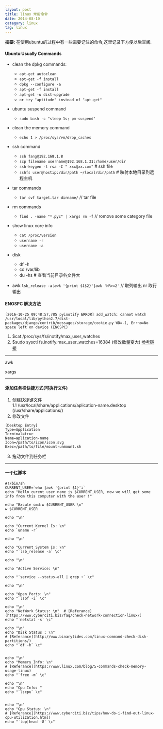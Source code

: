 ```yaml
---
layout: post
title: linux 常用命令
date: 2014-08-10
category: linux
tag: linux
---
```

**摘要:**
在使用ubuntu的过程中有一些需要记住的命令,这里记录下方便以后查阅.


#### Ubuntu Usually Commands

- clean the dpkg commands:
  - `apt-get autoclean`
  - `apt-get -f install`
  - `dpkg --configure -a`
  - `apt-get -f install`
  - `apt-get -u dist-upgrade`
  - `or try "aptitude" instead of "apt-get"`

- ubuntu suspend command
  - `sudo bash -c "sleep 1s; pm-suspend"`


- clean the memory command
  - `echo 1 > /proc/sys/vm/drop_caches`


- ssh command
  - `ssh fang@192.168.1.8`
  - `scp filename username@192.168.1.31:/home/user/dir`
  - `ssh-keygen -t rsa -C " xxx@xx.com"` # ssh file 
  - `sshfs user@hostip:/dir/path ~/local/dir/path`  # 映射本地目录到远程主机

- tar commands
  - `tar cvf target.tar dirname/` // tar file

- rm commands
  - `find . -name "*.pyc" | xargs rm -f` // romove some category file

- show linux core info
  - `cat /proc/version`
  - `username -r` 
  - `username -a`

- disk 

  - df -h 
  - cd /var/lib
  - du -hs  # 查看当前目录各文件大

- awk
  `lsb_release -a|awk '{print $1$2}'|awk 'NR>=2'` // 取列输出 nr 取行输出

#### ENOSPC 解决方法

```
[2016-10-25 09:48:57,785 pyinotify ERROR] add_watch: cannot watch /usr/local/lib/python2.7/dist-packages/django/contrib/messages/storage/cookie.py WD=-1, Errno=No space left on device (ENOSPC)
```
1. $cat /proc/sys/fs/inotify/max_user_watches
2. $sudo sysctl fs.inotify.max_user_watches=16384 (修改数量变大)
[参考链接](http://www.cnblogs.com/yasmi/p/5192694.html)

---

awk

xargs


---
#### 添加任务栏快捷方式(可执行文件)

1. 创建快捷键文件  
  1.1 /usr/local/share/applications/aplication-name.desktop  (/usr/share/applications/)
2. 修改文件

```
[Desktop Entry]
Type=Application
Terminal=true
Name=aplication-name
Icon=/path/to/icon/icon.svg
Exec=/path/to/file/mount-unmount.sh
```
3. 拖动文件到任务栏



---
#### 一个烂脚本
```
#!/bin/sh
CURRENT_USER=`who |awk '{print $1}'i`
echo "Hello curent user name is $CURRENT_USER, now we will get some info from this computer with the user !"

echo "Excute cmd:w $CURRENT_USER \n"
w $CURRENT_USER

echo "\n"

echo "Current Kernel Is: \n"
echo `uname -r`

echo "\n"

echo "Current System Is: \n"
echo "`lsb_release -a` \c"

echo "\n"

echo "Active Service: \n"

echo "`service --status-all | grep +` \c"

echo "\n"

echo "Open Ports: \n"
echo "`lsof -i` \c"

echo "\n"
echo "NetWork Status: \n"  # [Referance](https://www.cyberciti.biz/faq/check-network-connection-linux/)
echo "`netstat -s` \c"

echo "\n"
echo "Disk Status : \n"
# [Referance](http://www.binarytides.com/linux-command-check-disk-partitions/)
echo "`df -h` \c"


echo "\n"
echo "Memery Info: \n"
# [Referance](https://www.linux.com/blog/5-commands-check-memory-usage-linux)
echo "`free -m` \c"

echo "\n"
echo "Cpu Info: "
echo "`lscpu` \c"


echo "\n"
echo "Cpu Status: \n"
# [Referance](https://www.cyberciti.biz/tips/how-do-i-find-out-linux-cpu-utilization.html)
echo "`top|head -8` \c"

```
